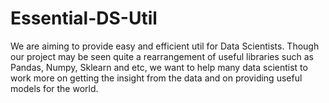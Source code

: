 # Essential-DS-Util
We are aiming to provide easy and efficient util for Data Scientists. Though our project may be seen quite a rearrangement of useful libraries such as Pandas, Numpy, Sklearn and etc, we want to help many data scientist to work more on getting the insight from the data and on providing useful models for the world.
